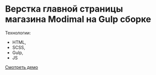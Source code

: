 # Верстка главной страницы магазина Modimal на Gulp сборке

Технологии:

- HTML,
- SCSS,
- Gulp,
- JS

[Смотреть демо](https://rutius.github.io/modimal/)
